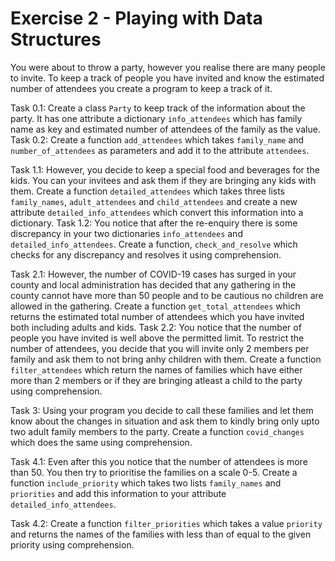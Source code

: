 # Exercise 2 - Playing with Data Structures

You were about to throw a party, however you realise there are many people to invite.
To keep a track of people you have invited and know the estimated number of attendees you create a program to keep a track of it.

Task 0.1: Create a class `Party` to keep track of the information about the party. It has one attribute a dictionary `info_attendees` which has family name as key and estimated number of attendees of the family as the value.
Task 0.2: Create a function `add_attendees` which takes `family_name` and `number_of_attendees` as parameters and add it to the attribute `attendees`.

Task 1.1: However, you decide to keep a special food and beverages for the kids. You can your invitees and ask them if they are bringing any kids with them. Create a function `detailed_attendees` which takes three lists `family_names`, `adult_attendees` and `child_attendees` and create a new attribute `detailed_info_attendees` which convert this information into a dictionary.
Task 1.2: You notice that after the re-enquiry there is some discrepancy in your two dictionaries `info_attendees` and `detailed_info_attendees`. Create a function, `check_and_resolve` which checks for any discrepancy and resolves it using comprehension.

Task 2.1: However, the number of COVID-19 cases has surged in your county and local administration has decided that any gathering in the county cannot have more than 50 people and to be cautious no children are allowed in the gathering. Create a function `get_total_attendees` which returns the estimated total number of attendees which you have invited both including adults and kids.
Task 2.2: You notice that the number of people you have invited is well above the permitted limit. To restrict the number of attendees, you decide that you will invite only 2 members per family and ask them to not bring anhy children with them. Create a function `filter_attendees` which return the names of families which have  either more than 2 members or if they are bringing atleast a child to the party using comprehension.

Task 3: Using your program you decide to call these families and let them know about the changes in situation and ask them to kindly bring only upto two adult family members to the party. Create a function `covid_changes` which does the same using comprehension.

Task 4.1: Even after this you notice that the number of attendees is more than 50. You then try to prioritise the families on a scale 0-5. Create a function `include_priority` which takes two lists `family_names` and `priorities` and add this information to your attribute `detailed_info_attendees`.

Task 4.2: Create a function `filter_priorities` which takes a value `priority` and returns the names of the families with less than of equal to the given priority using comprehension.